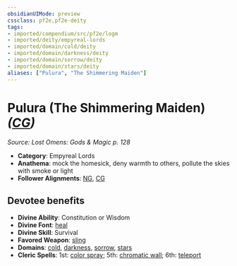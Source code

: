 ```yaml
---
obsidianUIMode: preview
cssclass: pf2e,pf2e-deity
tags:
- imported/compendium/src/pf2e/logm
- imported/deity/empyreal-lords
- imported/domain/cold/deity
- imported/domain/darkness/deity
- imported/domain/sorrow/deity
- imported/domain/stars/deity
aliases: ["Pulura", "The Shimmering Maiden"]
---
```

# Pulura (The Shimmering Maiden) *([CG](chaotic-good-b1.md))*  
*Source: Lost Omens: Gods & Magic p. 128*  

- **Category**: Empyreal Lords
- **Anathema**: mock the homesick, deny warmth to others, pollute the skies with smoke or light
- **Follower Alignments**: [NG](neutral-good-b1.md), [CG](chaotic-good-b1.md)

## Devotee benefits

- **Divine Ability**: Constitution or Wisdom
- **Divine Font**: [heal](../../spells/heal.md)
- **Divine Skill**: Survival
- **Favored Weapon**: [sling](../../equipment/items/sling.md)
- **Domains**: [cold](../domains.md#Cold), [darkness](../domains.md#Darkness), [sorrow](../domains.md#Sorrow), [stars](../domains.md#Stars)
- **Cleric Spells**: 1st: [color spray](../../spells/color-spray.md); 5th: [chromatic wall](../../spells/chromatic-wall.md); 6th: [teleport](../../spells/teleport.md)